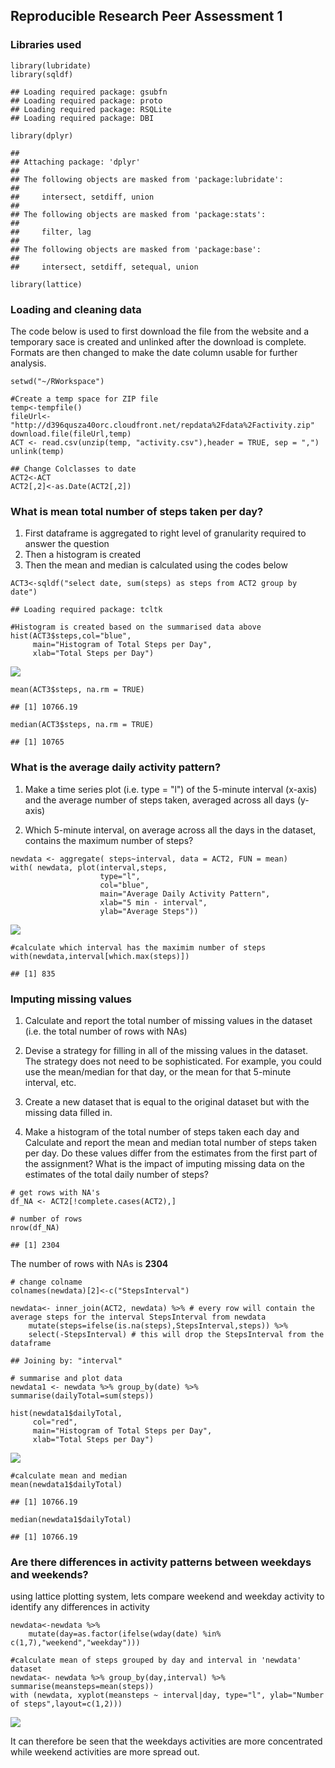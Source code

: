 Reproducible Research Peer Assessment 1
---------------------------------------

### Libraries used

    library(lubridate)
    library(sqldf)

    ## Loading required package: gsubfn
    ## Loading required package: proto
    ## Loading required package: RSQLite
    ## Loading required package: DBI

    library(dplyr)

    ## 
    ## Attaching package: 'dplyr'
    ## 
    ## The following objects are masked from 'package:lubridate':
    ## 
    ##     intersect, setdiff, union
    ## 
    ## The following objects are masked from 'package:stats':
    ## 
    ##     filter, lag
    ## 
    ## The following objects are masked from 'package:base':
    ## 
    ##     intersect, setdiff, setequal, union

    library(lattice)

### Loading and cleaning data

The code below is used to first download the file from the website and a
temporary sace is created and unlinked after the download is complete.
Formats are then changed to make the date column usable for further
analysis.

    setwd("~/RWorkspace")

    #Create a temp space for ZIP file
    temp<-tempfile()
    fileUrl<-"http://d396qusza40orc.cloudfront.net/repdata%2Fdata%2Factivity.zip"
    download.file(fileUrl,temp)
    ACT <- read.csv(unzip(temp, "activity.csv"),header = TRUE, sep = ",")
    unlink(temp)

    ## Change Colclasses to date
    ACT2<-ACT
    ACT2[,2]<-as.Date(ACT2[,2])

### What is mean total number of steps taken per day?

1.  First dataframe is aggregated to right level of granularity required
    to answer the question
2.  Then a histogram is created
3.  Then the mean and median is calculated using the codes below

<!-- -->

    ACT3<-sqldf("select date, sum(steps) as steps from ACT2 group by date")

    ## Loading required package: tcltk

    #Histogram is created based on the summarised data above
    hist(ACT3$steps,col="blue",
         main="Histogram of Total Steps per Day",
         xlab="Total Steps per Day")

![](Activity_PA_1_files/figure-markdown_strict/unnamed-chunk-3-1.png)

    mean(ACT3$steps, na.rm = TRUE)

    ## [1] 10766.19

    median(ACT3$steps, na.rm = TRUE)

    ## [1] 10765

### What is the average daily activity pattern?

1.  Make a time series plot (i.e. type = "l") of the 5-minute interval
    (x-axis) and the average number of steps taken, averaged across all
    days (y-axis)

2.  Which 5-minute interval, on average across all the days in the
    dataset, contains the maximum number of steps?

<!-- -->

    newdata <- aggregate( steps~interval, data = ACT2, FUN = mean)
    with( newdata, plot(interval,steps,
                        type="l",
                        col="blue",
                        main="Average Daily Activity Pattern",
                        xlab="5 min - interval",
                        ylab="Average Steps"))

![](Activity_PA_1_files/figure-markdown_strict/unnamed-chunk-4-1.png)

    #calculate which interval has the maximim number of steps
    with(newdata,interval[which.max(steps)])

    ## [1] 835

### Imputing missing values

1.  Calculate and report the total number of missing values in the
    dataset (i.e. the total number of rows with NAs)

2.  Devise a strategy for filling in all of the missing values in the
    dataset. The strategy does not need to be sophisticated. For
    example, you could use the mean/median for that day, or the mean for
    that 5-minute interval, etc.

3.  Create a new dataset that is equal to the original dataset but with
    the missing data filled in.

4.  Make a histogram of the total number of steps taken each day and
    Calculate and report the mean and median total number of steps taken
    per day. Do these values differ from the estimates from the first
    part of the assignment? What is the impact of imputing missing data
    on the estimates of the total daily number of steps?

<!-- -->

    # get rows with NA's
    df_NA <- ACT2[!complete.cases(ACT2),]

    # number of rows
    nrow(df_NA)

    ## [1] 2304

The number of rows with NAs is **2304**

    # change colname
    colnames(newdata)[2]<-c("StepsInterval")

    newdata<- inner_join(ACT2, newdata) %>% # every row will contain the average steps for the interval StepsInterval from newdata
        mutate(steps=ifelse(is.na(steps),StepsInterval,steps)) %>%
        select(-StepsInterval) # this will drop the StepsInterval from the dataframe

    ## Joining by: "interval"

    # summarise and plot data
    newdata1 <- newdata %>% group_by(date) %>% summarise(dailyTotal=sum(steps))

    hist(newdata1$dailyTotal,
         col="red",
         main="Histogram of Total Steps per Day",
         xlab="Total Steps per Day")

![](Activity_PA_1_files/figure-markdown_strict/unnamed-chunk-6-1.png)

    #calculate mean and median
    mean(newdata1$dailyTotal)

    ## [1] 10766.19

    median(newdata1$dailyTotal)

    ## [1] 10766.19

### Are there differences in activity patterns between weekdays and weekends?

using lattice plotting system, lets compare weekend and weekday activity
to identify any differences in activity

    newdata<-newdata %>% 
        mutate(day=as.factor(ifelse(wday(date) %in% c(1,7),"weekend","weekday")))

    #calculate mean of steps grouped by day and interval in 'newdata' dataset
    newdata<- newdata %>% group_by(day,interval) %>% summarise(meansteps=mean(steps))
    with (newdata, xyplot(meansteps ~ interval|day, type="l", ylab="Number of steps",layout=c(1,2)))

![](Activity_PA_1_files/figure-markdown_strict/unnamed-chunk-7-1.png)

It can therefore be seen that the weekdays activities are more
concentrated while weekend activities are more spread out.

